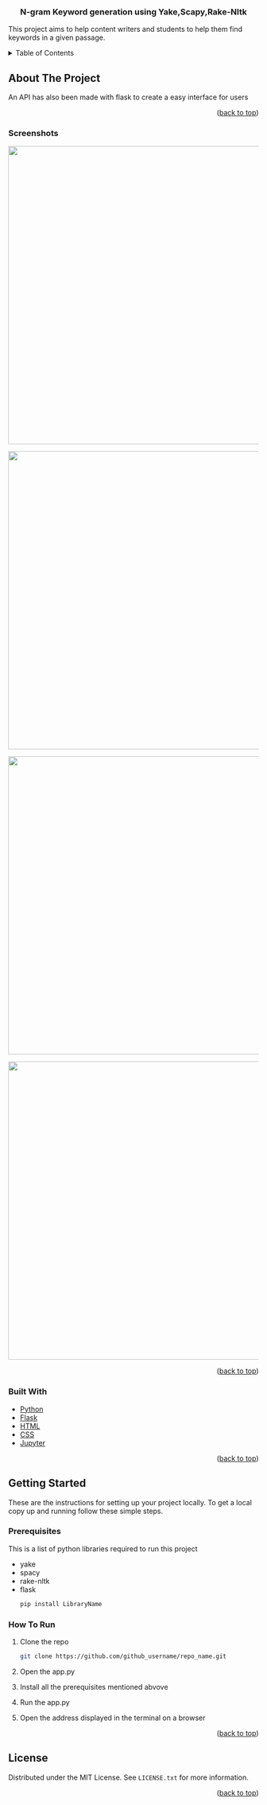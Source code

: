 <div id="top"></div>

<h3 align="center">N-gram Keyword generation using Yake,Scapy,Rake-Nltk </h3>

  <p align="left">
 This project aims to help content writers and students to help them find keywords in a given passage.
    <br />
    </p>

</div>



<!-- TABLE OF CONTENTS -->
<details>
  <summary>Table of Contents</summary>
  <ol>
    <li>
      <a href="#about-the-project">About The Project</a>
      <ul>
        <li><a href="#screenshots">Screenshots</a></li>
        <li><a href="#built-with">Built With</a></li>
      </ul>
    </li>
    <li>
      <a href="#getting-started">Getting Started</a>
      <ul>
        <li><a href="#prerequisites">Prerequisites</a></li>
        <li><a href="#how-to-run">How To Run</a></li>
      </ul>
    </li>
    <li><a href="#license">License</a></li>
  </ol>
</details>



<!-- ABOUT THE PROJECT -->
## About The Project

An API has also been made with flask to create a easy interface for users<br>

<p align="right">(<a href="#top">back to top</a>)</p>

### Screenshots
<p align="center"><img src="https://user-images.githubusercontent.com/62510908/135958559-20611113-2fc2-4b8b-8d80-d4f992162e23.PNG" width="600px"></p>
<p align="center"><img src="https://user-images.githubusercontent.com/62510908/135958564-ddbb87f7-4dc8-4d78-be1f-096482a29d48.PNG" width="600px"></p>
<p align="center"><img src="https://user-images.githubusercontent.com/62510908/135958566-f4a38c33-6e9a-49bb-89a5-ff7bf80c044f.PNG" width="600px"></p>
<p align="center"><img src="https://user-images.githubusercontent.com/62510908/135958568-dc0e7ff6-49b4-40da-be3f-eb1feaec7394.PNG" width="600px"></p>

<p align="right">(<a href="#top">back to top</a>)</p>

### Built With

* [Python](https://python.org/)
* [Flask](https://flask.org/)
* [HTML](https://html.org/)
* [CSS](https://css.org/)
* [Jupyter](https://jupyter.org/)

<p align="right">(<a href="#top">back to top</a>)</p>



<!-- GETTING STARTED -->
## Getting Started

These are the instructions for setting up your project locally.
To get a local copy up and running follow these simple steps.

### Prerequisites

This is a list of python libraries required to run this project
* yake
* spacy
* rake-nltk
* flask
  ```sh
  pip install LibraryName
  ```

### How To Run

1. Clone the repo
    ```sh
   git clone https://github.com/github_username/repo_name.git
   ```
2. Open the app.py
   
3. Install all the prerequisites mentioned abvove

4. Run the app.py

5. Open the address displayed in the terminal on a browser
   
<p align="right">(<a href="#top">back to top</a>)</p>


## License

Distributed under the MIT License. See `LICENSE.txt` for more information.

<p align="right">(<a href="#top">back to top</a>)</p>
